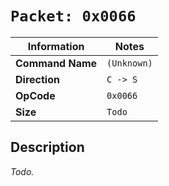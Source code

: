 # `Packet: 0x0066`

| Information               | Notes |
|---                        |---    |
| **Command Name**          | `(Unknown)` |
| **Direction**             | `C -> S` |
| **OpCode**                | `0x0066` |
| **Size**                  | `Todo` |

## Description

_Todo._
